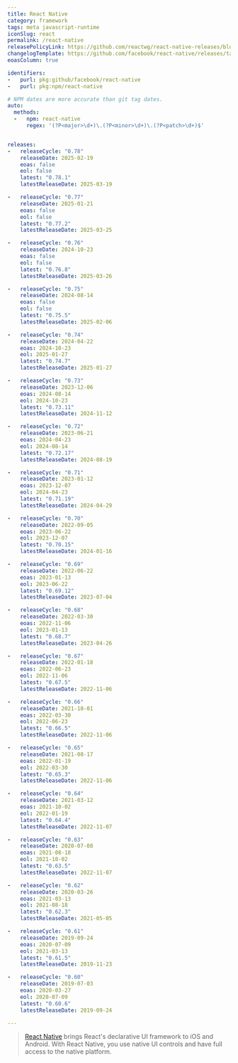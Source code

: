 ```yaml
---
title: React Native
category: framework
tags: meta javascript-runtime
iconSlug: react
permalink: /react-native
releasePolicyLink: https://github.com/reactwg/react-native-releases/blob/main/docs/support.md
changelogTemplate: https://github.com/facebook/react-native/releases/tag/v__LATEST__
eoasColumn: true

identifiers:
-   purl: pkg:github/facebook/react-native
-   purl: pkg:npm/react-native

# NPM dates are more accurate than git tag dates.
auto:
  methods:
  -   npm: react-native
      regex: '(?P<major>\d+)\.(?P<minor>\d+)\.(?P<patch>\d+)$'


releases:
-   releaseCycle: "0.78"
    releaseDate: 2025-02-19
    eoas: false
    eol: false
    latest: "0.78.1"
    latestReleaseDate: 2025-03-19

-   releaseCycle: "0.77"
    releaseDate: 2025-01-21
    eoas: false
    eol: false
    latest: "0.77.2"
    latestReleaseDate: 2025-03-25

-   releaseCycle: "0.76"
    releaseDate: 2024-10-23
    eoas: false
    eol: false
    latest: "0.76.8"
    latestReleaseDate: 2025-03-26

-   releaseCycle: "0.75"
    releaseDate: 2024-08-14
    eoas: false
    eol: false
    latest: "0.75.5"
    latestReleaseDate: 2025-02-06

-   releaseCycle: "0.74"
    releaseDate: 2024-04-22
    eoas: 2024-10-23
    eol: 2025-01-27
    latest: "0.74.7"
    latestReleaseDate: 2025-01-27

-   releaseCycle: "0.73"
    releaseDate: 2023-12-06
    eoas: 2024-08-14
    eol: 2024-10-23
    latest: "0.73.11"
    latestReleaseDate: 2024-11-12

-   releaseCycle: "0.72"
    releaseDate: 2023-06-21
    eoas: 2024-04-23
    eol: 2024-08-14
    latest: "0.72.17"
    latestReleaseDate: 2024-08-19

-   releaseCycle: "0.71"
    releaseDate: 2023-01-12
    eoas: 2023-12-07
    eol: 2024-04-23
    latest: "0.71.19"
    latestReleaseDate: 2024-04-29

-   releaseCycle: "0.70"
    releaseDate: 2022-09-05
    eoas: 2023-06-22
    eol: 2023-12-07
    latest: "0.70.15"
    latestReleaseDate: 2024-01-16

-   releaseCycle: "0.69"
    releaseDate: 2022-06-22
    eoas: 2023-01-13
    eol: 2023-06-22
    latest: "0.69.12"
    latestReleaseDate: 2023-07-04

-   releaseCycle: "0.68"
    releaseDate: 2022-03-30
    eoas: 2022-11-06
    eol: 2023-01-13
    latest: "0.68.7"
    latestReleaseDate: 2023-04-26

-   releaseCycle: "0.67"
    releaseDate: 2022-01-18
    eoas: 2022-06-23
    eol: 2022-11-06
    latest: "0.67.5"
    latestReleaseDate: 2022-11-06

-   releaseCycle: "0.66"
    releaseDate: 2021-10-01
    eoas: 2022-03-30
    eol: 2022-06-23
    latest: "0.66.5"
    latestReleaseDate: 2022-11-06

-   releaseCycle: "0.65"
    releaseDate: 2021-08-17
    eoas: 2022-01-19
    eol: 2022-03-30
    latest: "0.65.3"
    latestReleaseDate: 2022-11-06

-   releaseCycle: "0.64"
    releaseDate: 2021-03-12
    eoas: 2021-10-02
    eol: 2022-01-19
    latest: "0.64.4"
    latestReleaseDate: 2022-11-07

-   releaseCycle: "0.63"
    releaseDate: 2020-07-08
    eoas: 2021-08-18
    eol: 2021-10-02
    latest: "0.63.5"
    latestReleaseDate: 2022-11-07

-   releaseCycle: "0.62"
    releaseDate: 2020-03-26
    eoas: 2021-03-13
    eol: 2021-08-18
    latest: "0.62.3"
    latestReleaseDate: 2021-05-05

-   releaseCycle: "0.61"
    releaseDate: 2019-09-24
    eoas: 2020-07-09
    eol: 2021-03-13
    latest: "0.61.5"
    latestReleaseDate: 2019-11-23

-   releaseCycle: "0.60"
    releaseDate: 2019-07-03
    eoas: 2020-03-27
    eol: 2020-07-09
    latest: "0.60.6"
    latestReleaseDate: 2019-09-24

---
```


> [React Native](https://reactnative.dev/) brings React's declarative UI framework to iOS and Android.
> With React Native, you use native UI controls and have full access to the native platform.
